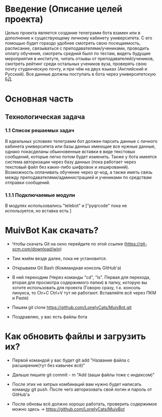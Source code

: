 # Введение (Описание целей проекта)
Целью проекта является создание телеграмм бота взамен или в дополнение к существующему личному кабинету университета. С его помощью будет гораздо удобнее смотреть свою посещаемость, расписание, связываться с преподавателями/учениками, проводить оплату обучения, смотреть средний былл по тестам, видеть будущие мероприятия в институте, читать отзывы от преподавателей/учеников, смотреть рейтинг среди остальных учеников вуза, проверять свою почту студенческую почту, и при чём на двух языках (Английский и Русский). Все данные должны поступать в бота через университетскую БД.

# Основная часть
## Технологическая задача
### 1.1 Список решаемых задач
В идеальных условиях телеграмм бот должен парсить данные с личного кабинета университета или базы данных имеющие все нужные данные, однако покасделаны обыкновенные вставки в виде текстовых сообщений, которые легко потом будет изменить. Также у бота имеятся система авторизации через базу данных (пока работает через текстовый файл без каких-либо шифровок и хеширований). Возможность оплачивать обучение через qr-код, а также иметь связь между преподавателями/администрацией и учениками по средствам отправки сообщений.
### 1.1.1 Подключаемые модули
В модулях использовались "telebot" и ["pyqrcode" пока не используется, но вставка есть ]





# MuivBot Как скачать?


- Чтобы скачать Git на окно перейдите по этой ссылке (https://git-scm.com/download/win)

- Там жмём везде далее, пока не установится.

- Открываем Git Bash (Коммандная консоль GitHub'a)

- В ней переходим (Через команды "cd", "ls". Первая для перехода, вторая для просмотра содержимого папки) в папку, которую вы хотите использовать для проекта (Говорю сразу, т.к. консоль линукса, то Ctr+C Ctrl+V тут не работают. Вставляйте всё через ПКМ и Paste)

- Пишем git clone https://github.com/LonelyCats/MuivBot.git

- Поздравляю, у вас есть файлы бота

# Как обновить файлы и загрузить их?

- Первой командой у вас будет git add "Название файла с расширение(тут без кавычек всё)"

- Дальше пишите git commit - m "Add (ваши файлы тоже с индексом)"

- После этих не хитрых комбинаций вам нужно будет написать команду git push. После чего авторизовать свой логин и пароль от GitHub'a

- После обновы всё должно хорошо работать, проверить содержимое можно здесь -> https://github.com/LonelyCats/MuivBot
